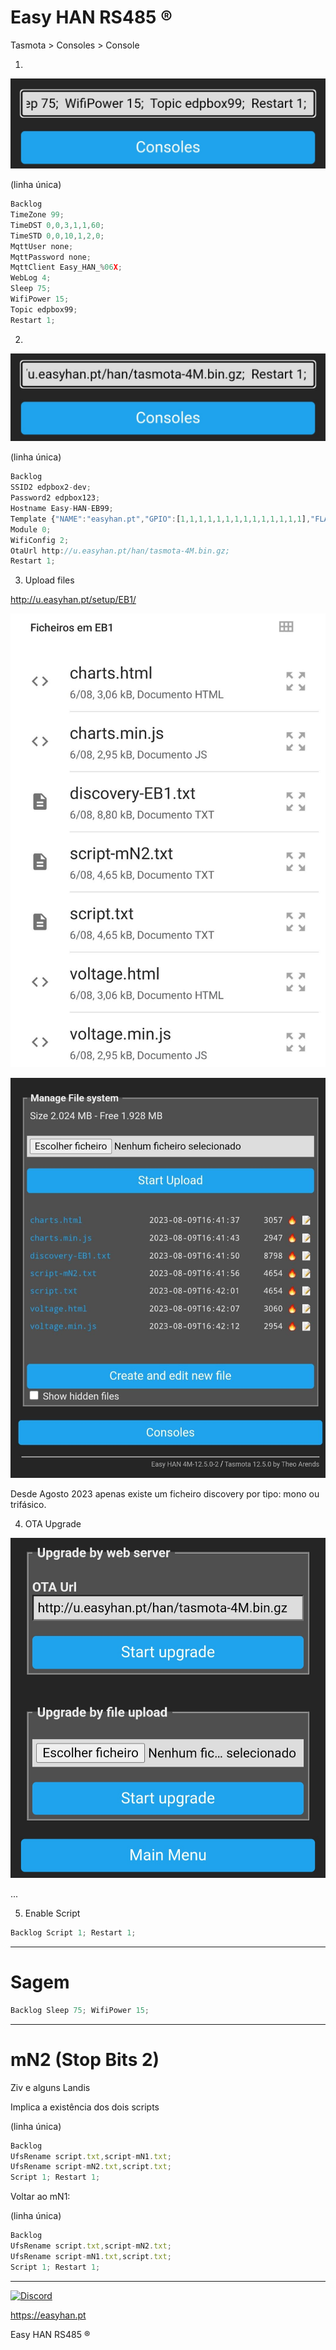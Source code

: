 # Easy HAN RS485 ®

Tasmota > Consoles > Console

1.

![Easy HAN](./img/howto-1.jpg)

(linha única)

```js
Backlog 
TimeZone 99; 
TimeDST 0,0,3,1,1,60; 
TimeSTD 0,0,10,1,2,0; 
MqttUser none; 
MqttPassword none; 
MqttClient Easy_HAN_%06X; 
WebLog 4; 
Sleep 75; 
WifiPower 15; 
Topic edpbox99; 
Restart 1; 
```

2. 

![Easy HAN](./img/howto-2.jpg)

(linha única)

```js
Backlog 
SSID2 edpbox2-dev; 
Password2 edpbox123; 
Hostname Easy-HAN-EB99; 
Template {"NAME":"easyhan.pt","GPIO":[1,1,1,1,1,1,1,1,1,1,1,1,1,1],"FLAG":0,"BASE":18}; 
Module 0; 
WifiConfig 2; 
OtaUrl http://u.easyhan.pt/han/tasmota-4M.bin.gz; 
Restart 1; 
``` 

3. Upload files

http://u.easyhan.pt/setup/EB1/

![files](./img/files0823a.jpg)

![Easy HAN](./img/files0823b.jpg)

Desde Agosto 2023 apenas existe um ficheiro discovery por tipo: mono ou trifásico.

4. OTA Upgrade

![Easy HAN](./img/howto-4.jpg)


...

5. Enable Script

```js
Backlog Script 1; Restart 1;
```

<hr>

# Sagem

```js
Backlog Sleep 75; WifiPower 15; 
```

---

# mN2 (Stop Bits 2)

Ziv e alguns Landis

Implica a existência dos dois scripts

(linha única)

```js
Backlog 
UfsRename script.txt,script-mN1.txt; 
UfsRename script-mN2.txt,script.txt; 
Script 1; Restart 1;
```

Voltar ao mN1:

(linha única)

```js
Backlog 
UfsRename script.txt,script-mN2.txt; 
UfsRename script-mN1.txt,script.txt; 
Script 1; Restart 1;
```


---

[![Discord](https://img.shields.io/discord/494714310518505472?style=plastic&logo=discord)](https://discord.gg/Mh9mTEA) 

https://easyhan.pt

Easy HAN RS485 ®
